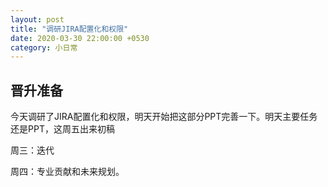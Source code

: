 ```yaml
---
layout: post
title: "调研JIRA配置化和权限"
date: 2020-03-30 22:00:00 +0530
category: 小日常
---
```


## 晋升准备

今天调研了JIRA配置化和权限，明天开始把这部分PPT完善一下。明天主要任务还是PPT，这周五出来初稿

周三：迭代

周四：专业贡献和未来规划。